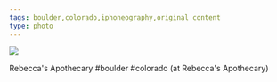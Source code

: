 ```yaml
---
tags: boulder,colorado,iphoneography,original content
type: photo
---
```

<img src="http://25.media.tumblr.com/b734a8ab7e0edd66520ded33ef3913fe/tumblr_mnqpi02S1S1rdkc0do1_1280.jpg" />

Rebecca's Apothecary #boulder #colorado  (at Rebecca's Apothecary)
